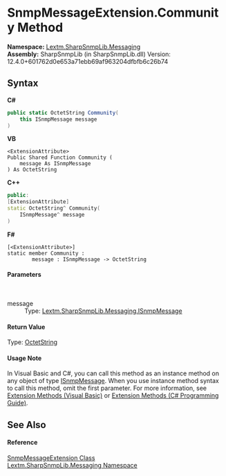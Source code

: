 # SnmpMessageExtension.Community Method 
 

**Namespace:**&nbsp;<a href="N_Lextm_SharpSnmpLib_Messaging">Lextm.SharpSnmpLib.Messaging</a><br />**Assembly:**&nbsp;SharpSnmpLib (in SharpSnmpLib.dll) Version: 12.4.0+601762d0e653a71ebb69af963204dfbfb6c26b74

## Syntax

**C#**<br />
``` C#
public static OctetString Community(
	this ISnmpMessage message
)
```

**VB**<br />
``` VB
<ExtensionAttribute>
Public Shared Function Community ( 
	message As ISnmpMessage
) As OctetString
```

**C++**<br />
``` C++
public:
[ExtensionAttribute]
static OctetString^ Community(
	ISnmpMessage^ message
)
```

**F#**<br />
``` F#
[<ExtensionAttribute>]
static member Community : 
        message : ISnmpMessage -> OctetString 

```


#### Parameters
&nbsp;<dl><dt>message</dt><dd>Type: <a href="T_Lextm_SharpSnmpLib_Messaging_ISnmpMessage">Lextm.SharpSnmpLib.Messaging.ISnmpMessage</a><br /></dd></dl>

#### Return Value
Type: <a href="T_Lextm_SharpSnmpLib_OctetString">OctetString</a>

#### Usage Note
In Visual Basic and C#, you can call this method as an instance method on any object of type <a href="T_Lextm_SharpSnmpLib_Messaging_ISnmpMessage">ISnmpMessage</a>. When you use instance method syntax to call this method, omit the first parameter. For more information, see <a href="https://docs.microsoft.com/dotnet/visual-basic/programming-guide/language-features/procedures/extension-methods" target="_blank" rel="noopener noreferrer">Extension Methods (Visual Basic)</a> or <a href="https://docs.microsoft.com/dotnet/csharp/programming-guide/classes-and-structs/extension-methods" target="_blank" rel="noopener noreferrer">Extension Methods (C# Programming Guide)</a>.

## See Also


#### Reference
<a href="T_Lextm_SharpSnmpLib_Messaging_SnmpMessageExtension">SnmpMessageExtension Class</a><br /><a href="N_Lextm_SharpSnmpLib_Messaging">Lextm.SharpSnmpLib.Messaging Namespace</a><br />